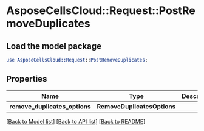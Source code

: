# AsposeCellsCloud::Request::PostRemoveDuplicates 

## Load the model package
```perl
use AsposeCellsCloud::Request::PostRemoveDuplicates;
```

## Properties
Name | Type | Description | Notes
------------ | ------------- | ------------- | -------------
**remove_duplicates_options** | **RemoveDuplicatesOptions** |  |  

[[Back to Model list]](../README.md#documentation-for-requests) [[Back to API list]](../README.md#documentation-for-api-endpoints) [[Back to README]](../README.md)

